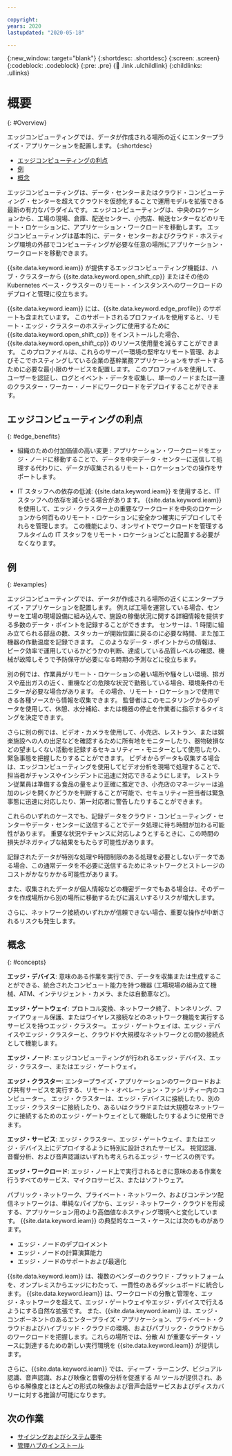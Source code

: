 ```yaml
---

copyright:
years: 2020
lastupdated: "2020-05-18"

---
```


{:new_window: target="blank"}
{:shortdesc: .shortdesc}
{:screen: .screen}
{:codeblock: .codeblock}
{:pre: .pre}
{:child: .link .ulchildlink}
{:childlinks: .ullinks}

# 概要
{: #Overview}

エッジコンピューティングでは、データが作成される場所の近くにエンタープライズ・アプリケーションを配置します。
{:shortdesc}

* [エッジコンピューティングの利点](#edge_benefits)
* [例](#examples)
* [概念](#concepts)
  
エッジコンピューティングは、データ・センターまたはクラウド・コンピューティング・センターを超えてクラウドを仮想化することで運用モデルを拡張できる最新の有力なパラダイムです。 エッジコンピューティングは、中央のロケーションから、工場の現場、倉庫、配送センター、小売店、輸送センターなどのリモート・ロケーションに、アプリケーション・ワークロードを移動します。 エッジコンピューティングは基本的に、データ・センターおよびクラウド・ホスティング環境の外部でコンピューティングが必要な任意の場所にアプリケーション・ワークロードを移動できます。

{{site.data.keyword.ieam}} が提供するエッジコンピューティング機能は、ハブ・クラスターから {{site.data.keyword.open_shift_cp}} またはその他の Kubernetes ベース・クラスターのリモート・インスタンスへのワークロードのデプロイと管理に役立ちます。

{{site.data.keyword.ieam}} には、{{site.data.keyword.edge_profile}} のサポートも含まれています。 このサポートされるプロファイルを使用すると、リモート・エッジ・クラスターのホスティングに使用するために {{site.data.keyword.open_shift_cp}} をインストールした場合、{{site.data.keyword.open_shift_cp}} のリソース使用量を減らすことができます。 このプロファイルは、これらのサーバー環境の堅牢なリモート管理、およびそこでホスティングしている企業の基幹業務アプリケーションをサポートするために必要な最小限のサービスを配置します。 このプロファイルを使用して、ユーザーを認証し、ログとイベント・データを収集し、単一のノードまたは一連のクラスター・ワーカー・ノードにワークロードをデプロイすることができます。

## エッジコンピューティングの利点
{: #edge_benefits}

* 組織のための付加価値の高い変更 : アプリケーション・ワークロードをエッジ・ノードに移動することで、データを中央データ・センターに送信して処理する代わりに、データが収集されるリモート・ロケーションでの操作をサポートします。

* IT スタッフへの依存の低減: {{site.data.keyword.ieam}} を使用すると、IT スタッフへの依存を減らせる場合があります。 {{site.data.keyword.ieam}} を使用して、エッジ・クラスター上の重要なワークロードを中央のロケーションから何百ものリモート・ロケーションに安全かつ確実にデプロイしてそれらを管理します。 この機能により、オンサイトでワークロードを管理するフルタイムの IT スタッフをリモート・ロケーションごとに配置する必要がなくなります。

## 例
{: #examples}

エッジコンピューティングでは、データが作成される場所の近くにエンタープライズ・アプリケーションを配置します。 例えば工場を運営している場合、センサーを工場の現場設備に組み込んで、施設の稼働状況に関する詳細情報を提供する多数のデータ・ポイントを記録することができます。 センサーは、1 時間に組み立てられる部品の数、スタッカーが開始位置に戻るのに必要な時間、また加工機器の作動温度を記録できます。 このようなデータ・ポイントからの情報は、ピーク効率で運用しているかどうかの判断、達成している品質レベルの確認、機械が故障しそうで予防保守が必要になる時期の予測などに役立ちます。

別の例では、作業員がリモート・ロケーションの暑い場所や騒々しい環境、排ガスや産出ガスの近く、重機などの危険な状況で勤務している場合、環境条件のモニターが必要な場合があります。 その場合、リモート・ロケーションで使用できる各種ソースから情報を収集できます。 監督者はこのモニタリングからのデータを使用して、休憩、水分補給、または機器の停止を作業者に指示するタイミングを決定できます。

さらに別の例では、ビデオ・カメラを使用して、小売店、レストラン、または娯楽施設への人の出足などを確認するために所有地をモニターしたり、器物破損などの望ましくない活動を記録するセキュリティー・モニターとして使用したり、緊急事態を把握したりすることができます。 ビデオからデータも収集する場合は、エッジコンピューティングを使用してビデオ分析を現場で処理することで、担当者がチャンスやインシデントに迅速に対応できるようにします。 レストラン従業員は準備する食品の量をより正確に推定でき、小売店のマネージャーは追加のレジを開くかどうかを判断することが可能で、セキュリティー担当者は緊急事態に迅速に対応したり、第一対応者に警告したりすることができます。

これらのいずれのケースでも、記録データをクラウド・コンピューティング・センターやデータ・センターに送信することでデータ処理に待ち時間が加わる可能性があります。 重要な状況やチャンスに対応しようとするときに、この時間の損失がネガティブな結果をもたらす可能性があります。

記録されたデータが特別な処理や時間制限のある処理を必要としないデータである場合、この通常データを不必要に送信するためにネットワークとストレージのコストがかなりかかる可能性があります。

また、収集されたデータが個人情報などの機密データでもある場合は、そのデータを作成場所から別の場所に移動するたびに漏えいするリスクが増大します。

さらに、ネットワーク接続のいずれかが信頼できない場合、重要な操作が中断されるリスクも発生します。

## 概念
{: #concepts}

**エッジ・デバイス**: 意味のある作業を実行でき、データを収集または生成することができる、統合されたコンピュート能力を持つ機器 (工場現場の組み立て機械、ATM、インテリジェント・カメラ、または自動車など)。

**エッジ・ゲートウェイ**: プロトコル変換、ネットワーク終了、トンネリング、ファイアウォール保護、またはワイヤレス接続などのネットワーク機能を実行するサービスを持つエッジ・クラスター。 エッジ・ゲートウェイは、エッジ・デバイスやエッジ・クラスターと、クラウドや大規模なネットワークとの間の接続点として機能します。

**エッジ・ノード**: エッジコンピューティングが行われるエッジ・デバイス、エッジ・クラスター、またはエッジ・ゲートウェイ。

**エッジ・クラスター**: エンタープライズ・アプリケーションのワークロードおよび共有サービスを実行する、リモート・オペレーション・ファシリティー内のコンピューター。 エッジ・クラスターは、エッジ・デバイスに接続したり、別のエッジ・クラスターに接続したり、あるいはクラウドまたは大規模なネットワークに接続するためのエッジ・ゲートウェイとして機能したりするように使用できます。

**エッジ・サービス**: エッジ・クラスター、エッジ・ゲートウェイ、またはエッジ・デバイス上にデプロイするように特別に設計されたサービス。 視覚認識、音響分析、および音声認識はいずれも考えられるエッジ・サービスの例です。

**エッジ・ワークロード**: エッジ・ノード上で実行されるときに意味のある作業を行うすべてのサービス、マイクロサービス、またはソフトウェア。

パブリック・ネットワーク、プライベート・ネットワーク、およびコンテンツ配信ネットワークは、単純なパイプから、エッジ・ネットワーク・クラウドを形成する、アプリケーション用のより高価値なホスティング環境へと変化しています。 {{site.data.keyword.ieam}} の典型的なユース・ケースには次のものがあります。

* エッジ・ノードのデプロイメント
* エッジ・ノードの計算演算能力
* エッジ・ノードのサポートおよび最適化

{{site.data.keyword.ieam}} は、複数のベンダーのクラウド・プラットフォームを、オンプレミスからエッジにわたって、一貫性のあるダッシュボードに統合します。 {{site.data.keyword.ieam}} は、ワークロードの分散と管理を、エッジ・ネットワークを超えて、エッジ・ゲートウェイやエッジ・デバイスで行えるようにする自然な拡張です。 また、{{site.data.keyword.ieam}} は、エッジ・コンポーネントのあるエンタープライズ・アプリケーション、プライベート・クラウドおよびハイブリッド・クラウドの環境、およびパブリック・クラウドからのワークロードを把握します。これらの場所では、分散 AI が重要なデータ・ソースに到達するための新しい実行環境を {{site.data.keyword.ieam}} が提供します。

さらに、{{site.data.keyword.ieam}} では、ディープ・ラーニング、ビジュアル認識、音声認識、および映像と音響の分析を促進する AI ツールが提供され、あらゆる解像度とほとんどの形式の映像および音声会話サービスおよびディスカバリーに対する推論が可能になります。

## 次の作業

- [サイジングおよびシステム要件](cluster_sizing.md)
- [管理ハブのインストール](hub.md)
